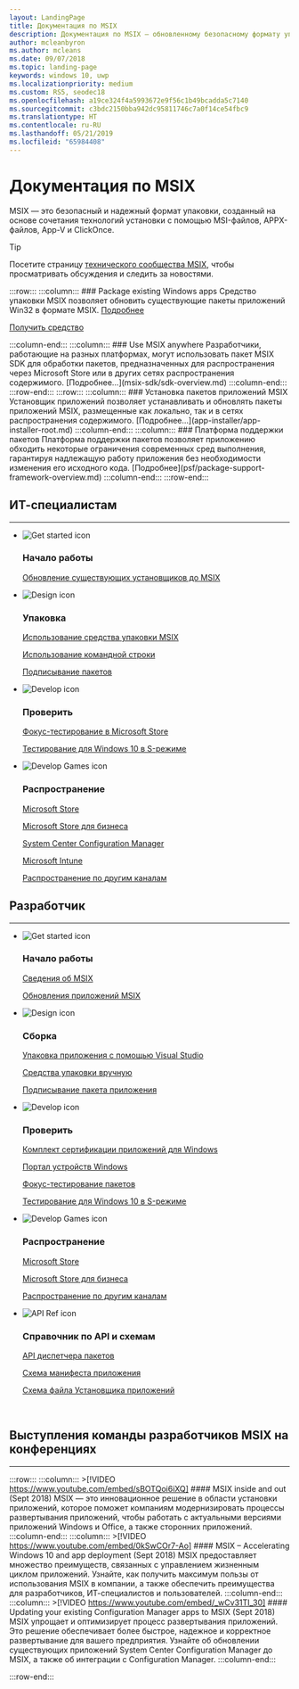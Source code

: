 ```yaml
---
layout: LandingPage
title: Документация по MSIX
description: Документация по MSIX — обновленному безопасному формату упаковки, сочетающему в себе технологии установки с использованием MSI-файлов, APPX-файлов, App-V и ClickOnce.
author: mcleanbyron
ms.author: mcleans
ms.date: 09/07/2018
ms.topic: landing-page
keywords: windows 10, uwp
ms.localizationpriority: medium
ms.custom: RS5, seodec18
ms.openlocfilehash: a19ce324f4a5993672e9f56c1b49bcadda5c7140
ms.sourcegitcommit: c3bdc2150bba942dc95811746c7a0f14ce54fbc9
ms.translationtype: HT
ms.contentlocale: ru-RU
ms.lasthandoff: 05/21/2019
ms.locfileid: "65984408"
---
```

# <a name="msix-documentation"></a>Документация по MSIX
MSIX — это безопасный и надежный формат упаковки, созданный на основе сочетания технологий установки с помощью MSI-файлов, APPX-файлов, App-V и ClickOnce. 

 > [!TIP]
 > Посетите страницу [технического сообщества MSIX](https://aka.ms/msixcommunity), чтобы просматривать обсуждения и следить за новостями.
 
:::row:::
    :::column:::
        ### Package existing Windows apps
Средство упаковки MSIX позволяет обновить существующие пакеты приложений Win32 в формате MSIX. [Подробнее](mpt-overview.md)
<div class="nextstepaction"><p><a class="x-hidden-focus" href="https://www.microsoft.com/en-us/p/msix-packaging-tool/9n5lw3jbcxkf" data-linktype="external">Получить средство</a></p></div>
    :::column-end:::
    :::column:::
        ### Use MSIX anywhere Разработчики, работающие на разных платформах, могут использовать пакет MSIX SDK для обработки пакетов, предназначенных для распространения через Microsoft Store или в других сетях распространения содержимого. [Подробнее...](msix-sdk/sdk-overview.md)
    :::column-end:::
:::row-end:::
:::row:::
        :::column:::
        ### Установка пакетов приложений MSIX Установщик приложений позволяет устанавливать и обновлять пакеты приложений MSIX, размещенные как локально, так и в сетях распространения содержимого. [Подробнее...](app-installer/app-installer-root.md)
    :::column-end:::
    :::column:::
    ### Платформа поддержки пакетов Платформа поддержки пакетов позволяет приложению обходить некоторые ограничения современных сред выполнения, гарантируя надлежащую работу приложения без необходимости изменения его исходного кода. [Подробнее](psf/package-support-framework-overview.md)
    :::column-end:::
:::row-end:::

<br>

<a name="get-started"></a>
<h2>ИТ-специалистам</h2>
<hr />
<ul class="panelContent cardsF">
<li>
                <div class="cardSize">
                    <div class="cardPadding">
                        <div class="card">
                            <div class="cardImageOuter">
                                <div class="cardImage">
                                    <img alt="Get started icon" src="/media/common/i_get-started.svg?branch=master" data-linktype="absolute-path">
                                </div>
                            </div>
                            <div class="cardText">
                                <h3>Начало работы</h3>                                
                <p>
                                    <a href="/en-us/windows/msix/packaging-tool/create-app-package-msi-vm" data-linktype="absolute-path">Обновление существующих установщиков до MSIX</a>
                                </p>
                            </div>
                        </div>
                    </div>
                </div>
            </li>
            <li class="x-hidden-focus">
                <div class="cardSize">
                    <div class="cardPadding">
                        <div class="card">
                            <div class="cardImageOuter">
                                <div class="cardImage">
                                    <img alt="Design icon" src="/media/common/i_management.svg?branch=master" data-linktype="absolute-path">
                                </div>
                            </div>
                            <div class="cardText">
                                <h3>Упаковка</h3>
                                <p>
                                    <a href="/en-us/windows/msix/mpt-overview" data-linktype="absolute-path">Использование средства упаковки MSIX</a>
                                </p>
                                <p>
                                    <a href="/en-us/windows/msix/packaging-tool/package-conversion-cli" data-linktype="absolute-path">Использование командной строки</a>
                                </p>
                                <p>
                                    <a href="/en-us/windows/uwp/packaging/sign-app-package-using-signtool?context=/windows/msix/render" data-linktype="absolute-path">Подписывание пакетов</a>
                                </p>
                            </div>
                        </div>
                    </div>
                </div>
            </li>
            <li>
                <div class="cardSize">
                    <div class="cardPadding">
                        <div class="card">
                            <div class="cardImageOuter">
                                <div class="cardImage">
                                    <img alt="Develop icon" src="/media/common/i_code-edit.svg?branch=master" data-linktype="absolute-path">
                                </div>
                            </div>
                            <div class="cardText">
                                <h3>Проверить</h3>
                                <p>
                                    <a href="/en-us/windows/uwp/publish/package-flights?context=/windows/msix/render" data-linktype="absolute-path">Фокус-тестирование в Microsoft Store</a>
                                </p>
                                <p>
                                    <a href="/en-us/windows/uwp/porting/desktop-to-uwp-test-windows-s?context=/windows/msix/render#first-download-the-policies-and-then-choose-one" data-linktype="absolute-path">Тестирование для Windows 10 в S-режиме</a>
                                </p>
                            </div>
                        </div>
                    </div>
                </div>
            </li>
            <li>
                <div class="cardSize">
                    <div class="cardPadding">
                        <div class="card">
                            <div class="cardImageOuter">
                                <div class="cardImage">
                                    <img alt="Develop Games icon" src="/media/common/i_build.svg?branch=master" data-linktype="absolute-path">
                                </div>
                            </div>
                            <div class="cardText">
                                <h3>Распространение</h3>
                                <p>
                                    <a href="/en-us/windows/uwp/publish/app-submissions?context=/windows/msix/render" data-linktype="absolute-path">Microsoft Store</a>
                                </p>
                                <p>
                                    <a href="/en-us/windows/uwp/publish/distribute-lob-apps-to-enterprises?context=/windows/msix/render" data-linktype="absolute-path">Microsoft Store для бизнеса</a>
                                </p>
                                <p>
                                    <a href="/en-us/sccm/apps/understand/introduction-to-application-management?context=/windows/msix/render" data-linktype="absolute-path">System Center Configuration Manager</a>
                                </p>
                                <p>
                                    <a href="/en-us/intune/introduction-intune?context=/windows/msix/render" data-linktype="absolute-path">Microsoft Intune</a>
                                </p>
                                <p>
                                    <a href="/en-us/windows/msix/app-installer/app-installer-file-overview" data-linktype="absolute-path">Распространение по другим каналам</a>
                                </p>
                            </div>
                        </div>
                    </div>
                </div>
            </li>
</ul>

<h2>Разработчик</h2>
<hr />

<ul class="panelContent cardsF">
<li>
                <div class="cardSize">
                    <div class="cardPadding">
                        <div class="card">
                            <div class="cardImageOuter">
                                <div class="cardImage">
                                    <img alt="Get started icon" src="/media/common/i_get-started.svg?branch=master" data-linktype="absolute-path">
                                </div>
                            </div>
                            <div class="cardText">
                                <h3>Начало работы</h3>
                                <p>
                                    <a href="/en-us/windows/msix/overview">Сведения об MSIX</a>
                                </p>
                                <p>
                                    <a href="/en-us/windows/msix/app-package-updates?context=/windows/msix/render">Обновления приложений MSIX</a>
                                </p>
                            </div>
                        </div>
                    </div>
                </div>
            </li>
    <li>
                <div class="cardSize">
                    <div class="cardPadding">
                        <div class="card">
                            <div class="cardImageOuter">
                                <div class="cardImage">
                                    <img alt="Design icon" src="/media/common/i_management.svg?branch=master" data-linktype="absolute-path">
                                </div>
                            </div>
                            <div class="cardText">
                                <h3>Сборка</h3>
                                <p>
                                    <a href="/en-us/windows/uwp/packaging/packaging-uwp-apps?context=/windows/msix/render" data-linktype="absolute-path">Упаковка приложения с помощью Visual Studio</a>
                                </p>
                                <p>
                                    <a href="/en-us/windows/uwp/packaging/manual-packaging-root?context=/windows/msix/render" data-linktype="absolute-path">Средства упаковки вручную</a>
                                </p>
                                <p>
                                    <a href="/en-us/windows/uwp/packaging/sign-app-package-using-signtool?context=/windows/msix/render" data-linktype="absolute-path">Подписывание пакета приложения</a>
                                </p>
                            </div>
                        </div>
                    </div>
                </div>
            </li>
    <li>
                <div class="cardSize">
                    <div class="cardPadding">
                        <div class="card">
                            <div class="cardImageOuter">
                                <div class="cardImage">
                                    <img alt="Develop icon" src="/media/common/i_code-edit.svg?branch=master" data-linktype="absolute-path">
                                </div>
                            </div>
                            <div class="cardText">
                                <h3>Проверить</h3>
                                <p>
                                    <a href="/en-us/windows/uwp/debug-test-perf/windows-app-certification-kit?context=/windows/msix/render" data-linktype="absolute-path">Комплект сертификации приложений для Windows</a>
                                </p>
                                <p>
                                    <a href="/en-us/windows/uwp/debug-test-perf/device-portal?context=/windows/msix/render" data-linktype="absolute-path">Портал устройств Windows</a>
                                </p>
                                <p>
                                    <a href="/en-us/windows/uwp/publish/package-flights?context=/windows/msix/render" data-linktype="absolute-path">Фокус-тестирование пакетов</a>
                                </p>
                                <p>
                                    <a href="/en-us/windows/uwp/porting/desktop-to-uwp-test-windows-s?context=/windows/msix/render" data-linktype="absolute-path">Тестирование для Windows 10 в S-режиме</a>
                                </p>
                            </div>
                        </div>
                    </div>
                </div>
            </li>
    <li>
                <div class="cardSize">
                    <div class="cardPadding">
                        <div class="card">
                            <div class="cardImageOuter">
                                <div class="cardImage">
                                    <img alt="Develop Games icon" src="/media/common/i_build.svg?branch=master" data-linktype="absolute-path">
                                </div>
                            </div>
                            <div class="cardText">
                                <h3>Распространение</h3>
                                <p>
                                    <a href="/en-us/windows/uwp/publish/?context=/windows/msix/render" data-linktype="absolute-path">Microsoft Store</a>
                                </p>
                                <p>
                                    <a href="/en-us/windows/uwp/publish/distribute-lob-apps-to-enterprises?context=/windows/msix/render" data-linktype="absolute-path">Microsoft Store для бизнеса</a>
                                </p>
                                <p>
                                    <a href="/en-us/windows/uwp/packaging/create-appinstallerfile-vs?context=/windows/msix/render" data-linktype="absolute-path">Распространение по другим каналам</a>
                                </p>
                            </div>
                        </div>
                    </div>
                </div>
            </li>
    <li>
                <div class="cardSize">
                    <div class="cardPadding">
                        <div class="card">
                            <div class="cardImageOuter">
                                <div class="cardImage">
                                    <img alt="API Ref icon" src="/media/common/i_api-reference.svg?branch=master" data-linktype="absolute-path">
                                </div>
                            </div>
                            <div class="cardText">
                                <h3>Справочник по API и схемам</h3>
                                <p>
                                    <a href="/uwp/api/windows.management.deployment?context=/windows/msix/render" data-linktype="absolute-path">API диспетчера пакетов</a>
                                </p>
                                <p>
                                    <a href="/uwp/schemas/appxpackage/appx-package-manifest?context=/windows/msix/render" data-linktype="absolute-path">Схема манифеста приложения</a>
                                </p>
                                <p>
                                    <a href="/uwp/schemas/appinstallerschema/schema-root?context=/windows/msix/render" data-linktype="absolute-path">Схема файла Установщика приложений</a>
                                </p>
                            </div>
                        </div>
                    </div>
                </div>
            </li>
</ul>

<br>

## <a name="conference-talks-by-msix-team"></a>Выступления команды разработчиков MSIX на конференциях
***

:::row:::
    :::column:::
    >[!VIDEO https://www.youtube.com/embed/sBOTQoi6iXQ]
        #### MSIX inside and out (Sept 2018)
MSIX — это инновационное решение в области установки приложений, которое поможет компаниям модернизировать процессы развертывания приложений, чтобы работать с актуальными версиями приложений Windows и Office, а также сторонних приложений. 
    :::column-end:::
    :::column:::
    >[!VIDEO https://www.youtube.com/embed/0kSwCOr7-Ao]
        #### MSIX – Accelerating Windows 10 and app deployment (Sept 2018)
MSIX предоставляет множество преимуществ, связанных с управлением жизненным циклом приложений. Узнайте, как получить максимум пользы от использования MSIX в компании, а также обеспечить преимущества для разработчиков, ИТ-специалистов и пользователей. 
    :::column-end:::
    :::column:::
    >[!VIDEO https://www.youtube.com/embed/_wCv31TI_30]
        #### Updating your existing Configuration Manager apps to MSIX (Sept 2018)
MSIX упрощает и оптимизирует процесс развертывания приложений. Это решение обеспечивает более быстрое, надежное и корректное развертывание для вашего предприятия. Узнайте об обновлении существующих приложений System Center Configuration Manager до MSIX, а также об интеграции с Configuration Manager. 
    :::column-end:::

    
:::row-end:::


